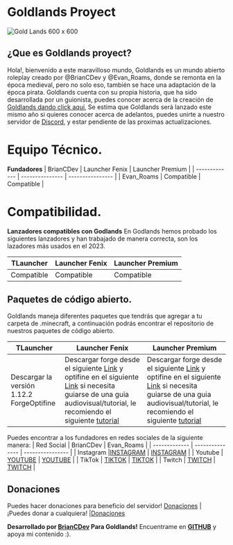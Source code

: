 # Goldlands Proyect

<p align="center">
    
![Gold Lands 600 x 600](https://user-images.githubusercontent.com/77554828/218628001-1ed4ce07-3e79-4a31-b842-a40821aee448.png)

</p>

## ¿Que es Goldlands proyect?

Hola!, bienvenido a este maravilloso mundo, Goldlands es un mundo abierto roleplay creado por @BrianCDev y @Evan_Roams, donde se remonta en la época medieval, pero no solo eso, también se hace una adaptación de la época pirata. Goldlands cuenta con su propia historia, que ha sido desarrollada por un guionista, puedes conocer acerca de la creación de [Goldlands dando click aquí](https://www.youtube.com/watch?v=zECBMeurUl4), Se estima que Goldlands será lanzado este mismo año si quieres conocer acerca de adelantos, puedes unirte a nuestro servidor de [Discord](https://discord.gg/thdhGPymqr), y estar pendiente de las proximas actualizaciones.

# Equipo Técnico.
**Fundadores**
| BrianCDev     | Launcher Fenix  | Launcher Premium |
| ------------- | --------------- | ---------------- |
| Evan_Roams    | Compatible      | Compatible       |



# Compatibilidad.
 **Lanzadores compatibles con Godlands**
 En Godlands hemos probado los siguientes lanzadores y han trabajado de manera correcta,  son los lazadores más usados en el 2023.


| TLauncher     | Launcher Fenix  | Launcher Premium |
| ------------- | --------------- | ---------------- |
| Compatible    | Compatible      | Compatible       |


## Paquetes de código abierto.
Goldlands maneja diferentes paquetes que tendrás que agregar a tu carpeta de .minecraft, a continuación podrás encontrar el repositorio de nuestros paquetes de código abierto.


| TLauncher     | Launcher Fenix  | Launcher Premium |
| ------------- | --------------- | ---------------- |
| Descargar la versión 1.12.2 ForgeOptifine    | Descargar forge desde el siguiente [Link](https://files.minecraftforge.net/net/minecraftforge/forge/index_1.12.2.html) y optifine en el siguiente [Link](https://files.minecraftforge.net/net/minecraftforge/forge/index_1.12.2.html) si necesita guiarse de una guia audiovisual/tutorial, le recomiendo el siguiente [tutorial](https://www.youtube.com/watch?v=rIlR5gjJuds) | Descargar forge desde el siguiente [Link](https://files.minecraftforge.net/net/minecraftforge/forge/index_1.12.2.html) y optifine en el siguiente [Link](https://files.minecraftforge.net/net/minecraftforge/forge/index_1.12.2.html) si necesita guiarse de una guia audiovisual/tutorial, le recomiendo el siguiente [tutorial](https://www.youtube.com/watch?v=rIlR5gjJuds)      |


Puedes encontrar a los fundadores en redes sociales de la siguiente manera:
| Red Social     | BrianCDev  | Evan_Roams           |
| ------------- | --------------- | ---------------- |
| Instagram    |[INSTAGRAM](https://www.instagram.com/evan_roams/?next=%2F) | [INSTAGRAM](https://www.instagram.com/who_is_camilo/?next=%2F)       |
| Youtube    | [YOUTUBE](https://www.youtube.com/@evanroams4440)      | [YOUTUBE](https://www.youtube.com/@briancdev8691)       |
| TikTok    | [TIKTOK](https://www.tiktok.com/@evan_roams)      | [TIKTOK](https://www.tiktok.com/@who_is_camiloo)       |
| Twitch    | [TWITCH](https://www.twitch.tv/evan_roams)      | [TWITCH](https://www.twitch.tv/militodev)      |

## Donaciones
Puedes hacer donaciones para beneficio del servidor!
[Donaciones](https://www.paypal.com/paypalme/EvanRoamsPay)  | ¡Puedes donar a cualquiera! |[Donaciones](https://paypal.me/sdspinet?country.x=CO&locale.x=es_XC) 

**Desarrollado por [**BrianCDev**](https://discordapp.com/users/BrianCDev#8274) Para Goldlands!**
Encuentrame en [**GITHUB**](https://github.com/BrianCDev) y apoya mi contenido :).





